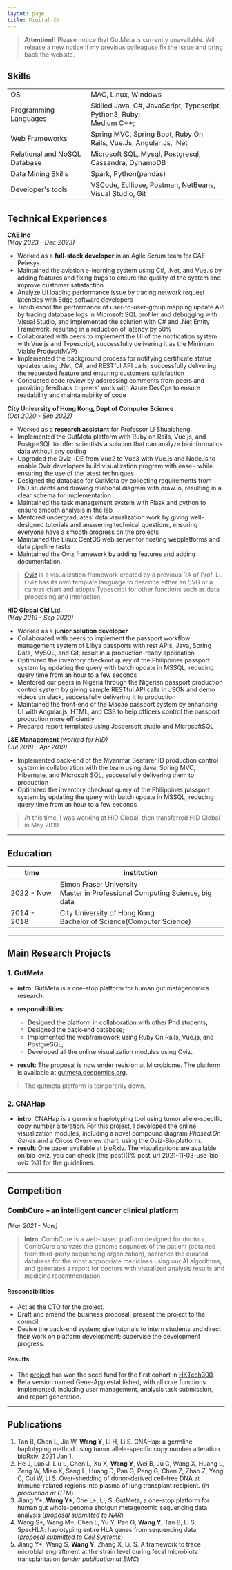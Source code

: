 ```yaml
---
layout: page
title: Digital CV
---
```


> **Attention!!**  Please notice that GutMeta is currently unavailable. Will release a new notice if my previous colleaguse fix the issue and bring back the website.


## Skills

<table>
  <tbody>
    <tr>
      <td>OS</td>
      <td>MAC, Linux, Windows</td>
    </tr>
    <tr>
      <td>Programming Languages</td>
      <td>Skilled Java, C#, JavaScript, Typescript, Python3, Ruby; <br>Medium C++;
      </td>
    </tr>
    <tr>
      <td>Web Frameworks</td>
      <td>Spring MVC, Spring Boot, Ruby On Rails, Vue.Js, Angular.Js, .Net</td>
    </tr>
    <tr>
      <td>Relational and NoSQL Database</td>
      <td>Microsoft SQL, Mysql, Postgresql, Cassandra, DynamoDB</td>
    </tr>
    <tr>
      <td>Data Mining Skills</td>
      <td>Spark, Python(pandas)</td>
    </tr>
     <tr>
      <td>Developer's tools</td>
      <td>VSCode, Ecllipse, Postman, NetBeans, Visual Studio, Git</td>
    </tr>
  </tbody>
</table>

## Technical Experiences
**CAE Inc** 
<br>_(May 2023 - Dec 2023)_
- Worked as a **full-stack developer** in an Agile Scrum team for CAE Pelesys.
- Maintained the aviation e-learning system using C#, .Net, and Vue.js by adding features and fixing bugs to ensure the quality of the system and improve customer satisfaction
- Analyze UI loading performance issue by tracing network request latencies with Edge software developers
- Troubleshot the performance of user-to-user-group mapping update API by tracing database logs in Microsoft SQL profiler and debugging with Visual Studio, and implemented the solution with C# and .Net Entity Framework, resulting in a reduction of latency by 50%
- Collaborated with peers to implement the UI of the notification system with Vue.js and Typescript, successfully delivering it as the Minimum Viable Product(MVP)
- Implemented the background process for notifying certificate status updates using .Net, C#, and RESTful API calls, successfully delivering the requested feature and ensuring customers satisfaction
- Conducted code review by addressing comments from peers and providing feedback to peers’ work with Azure DevOps to ensure readability and maintainability of code

**City University of Hong Kong, Dept of Computer Science** 
<br>_(Oct 2020 - Sep 2022)_
- Worked as a **research assistant** for Professor LI Shuaicheng.
- Implemented the GutMeta platform with Ruby on Rails, Vue.js, and PostgreSQL to offer scientists a solution that can analyze bioinformatics data without any coding
- Upgraded the Oviz-IDE from Vue2 to Vue3 with Vue.js and Node.js to enable Oviz developers build visualization program with ease¬ while ensuring the use of the latest techniques
- Designed the database for GutMeta by collecting requirements from PhD students and drawing relational diagram with draw.io, resulting in a clear schema for implementation
- Maintained the task management system with Flask and python to ensure smooth analysis in the lab
- Mentored undergraduates’ data visualization work by giving well-designed tutorials and answering technical questions, ensuring everyone have a smooth progress on the projects
- Maintained the Linux CentOS web server for hosting webplatforms and data pipeline tasks 
- Maintained the Oviz framework by adding features and adding documentation.
> [Oviz](https://oviz.org) is a visualization framework created by a previous RA of Prof. Li. Oviz has its own template language to describe either an SVG or a canvas chart and adopts Typescript for other functions such as data processing and interaction.

**HID Global Cid Ltd.**
<br>_(May 2019 - Sep 2020)_
- Worked as a **junior solution developer**
- Collaborated with peers to implement the passport workflow management system of Libya passports with rest APIs, Java, Spring Data, MySQL, and Git, result in a production-ready application
- Optimized the inventory checkout query of the Philippines passport system by updating the query with batch update in MSSQL, reducing query time from an hour to a few seconds
- Mentored our peers in Nigeria through the Nigerian passport production control system by giving sample RESTful API calls in JSON and demo videos on slack, successfully delivering it to production
- Maintained the front-end of the Macao passport system by enhancing UI with Angular.js, HTML, and CSS to help officers control the passport production more efficiently
- Prepared report templates using Jaspersoft studio and MicrosoftSQL

**L&E Management** _(worked for HID)_
<br>_(Jul 2018 - Apr 2019)_
- Implemented back-end of the Myanmar Seafarer ID production control system in collaboration with the team using Java, Spring MVC, Hibernate, and Microsoft SQL, successfully delivering them to production
- Optimized the inventory checkout query of the Philippines passport system by updating the query with batch update in MSSQL, reducing query time from an hour to a few seconds
> At this time, I was working at HID Global, then transferred HID Global in May 2019.

<hr>


## Education

|time|institution|
|--|--|
|2022 - Now | Simon Fraser University <br>Master in Professional Computing Science, big data|
|2014 - 2018 | City University of Hong Kong <br>Bachelor of Science(Computer Science)|

<hr>

## Main Research Projects


### 1. GutMeta

- **intro**: GutMeta is a one-stop platform for human gut metagenomics research. 
- **responsibilities**:
    - Designed the platform in collaboration with other Phd students,
    - Designed the back-end database;
    - Implemented the webframework using Ruby On Rails, Vue.js, and PostgreSQL;
    - Developed all the online visualization modules using Oviz.

- **result**: The proposal is now under revision at Microbiome. The platform  is available at [gutmeta.deepomics.org](https://gutmeta.deepomics.org/visualizer/analysis/meta-overview).
> The gutmeta platform is temporarily down.

### 2. CNAHap

- **intro**: CNAHap is a germline haplotyping tool using tumor allele-specific copy number alteration. For this project, I developed the online visualization modules, including a novel compound diagram _Phased:On Genes_ and a Circos Overview chart, using the Oviz-Bio platform.
- **result**: One paper available at [bioRxiv](https://www.biorxiv.org/content/10.1101/2021.03.27.437314v1). The visualizations are available on bio-oviz, you can check [this post]({% post_url 2021-11-03-use-bio-oviz %}) for the guidelines.
<!-- - Tan B, Chen L, Jia W, Wang Y, Li H, Li S. CNAHap: a germline haplotyping method using tumor allele-specific copy number alteration. bioRxiv. 2021 Jan 1. -->

<hr>

## Competition
### CombCure – an intelligent cancer clinical platform
_(Mar 2021 - Now)_

> **Intro**: CombCure is a web-based platform designed for doctors. CombCure analyzes the genome sequnces of the patient (obtained from third-party sequencing organization), searches the curated database for the most appropriate medicines using our AI algorithms, and generates a report for doctors with visualized analysis results and medicine recommendation.

#### **Responsibilities**
- Act as the CTO for the project.
- Draft and amend the business proposal; present the project to the council.
- Devise the back-end system; give tutorials to intern students and direct their work on platform development; supervise the development progress.

#### **Results**
- The [project](https://www.cityu.edu.hk/hktech300/start-ups/seed-fund-teams/combcure) has won the seed fund for the first cohort in [HKTech300](https://www.cityu.edu.hk/hktech300/home).
- Beta version named Gene-App established, with all core functions implemented, including user management, analysis task submission, and report generation.

<hr>

## Publications

1. Tan B, Chen L, Jia W, **Wang Y**, Li H, Li S. CNAHap: a germline haplotyping method using tumor allele-specific copy number alteration. bioRxiv. 2021 Jan 1.
2. He J, Luo J, Liu L, Chen L, Xu X, **Wang Y**, Wei B, Ju C, Wang X, Huang L, Zeng W, Miao X, Sang L, Huang D, Pan G, Peng G, Chen Z, Zhao Z, Yang C, Cui W, Li S. Over-shedding of donor-derived cell-free DNA at immune-related regions into plasma of lung transplant recipient. (_in production at CTM_)
3. Jiang Y\*, **Wang Y\***,  Che L*, Li, S. GutMeta, a one-stop platform for human gut whole-genome shotgun metagenomic sequencing data analysis (_proposal submitted to NAR_)
4. Wang S\*, Wang M\*, Chen L, Yu Y, Pan G, **Wang Y**; Tan B, Li S. SpecHLA: haplotyping entire HLA genes from sequencing data (_proposal submitted to Cell Systems_)
5. Jiang Y\*, Wang S, **Wang Y**, Zhang X, Li, S. A framework to trace microbial engraftment at the strain level during fecal microbiota transplantation (_under publication at BMC_) 

